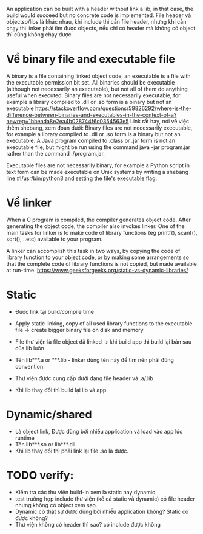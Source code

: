 An application can be built with a header without link a lib, in that case, the build would succeed but no concrete code is implemented.
File header và objectso/libs là khác nhau, khi include thì cần file header, nhưng khi cần chạy thì linker phải tìm được objects, nếu chỉ có header mà không có object thì cũng không chạy được

# Về binary file and executable file
A binary is a file containing linked object code, an executable is a file with the executable permission bit set. All binaries should be executable (although not necessarily an executable), but not all of them do anything useful when executed. 
Binary files are not necessarily executable, for example a library compiled to .dll or .so form is a binary but not an executable
https://stackoverflow.com/questions/59826292/where-is-the-difference-between-binaries-and-executables-in-the-context-of-a?newreg=1bbeada8e2ea4b028744f6c0354563e5
Link  rất hay, nói về việc thêm shebang, xem đoạn dưới:
Binary files are not necessarily executable, for example a library compiled to .dll or .so form is a binary but not an executable. A Java program compiled to .class or .jar form is not an executable file, but might be run using the command java -jar program.jar rather than the command ./program.jar.

Executable files are not necessarily binary, for example a Python script in text form can be made executable on Unix systems by writing a shebang line #!/usr/bin/python3 and setting the file's executable flag.

# Về linker
When a C program is compiled, the compiler generates object code. After generating the object code, the compiler also invokes linker. One of the main tasks for linker is to make code of library functions (eg printf(), scanf(), sqrt(), ..etc) available to your program.

A linker can accomplish this task in two ways, by copying the code of library function to your object code, or by making some arrangements so that the complete code of library functions is not copied, but made available at run-time.
https://www.geeksforgeeks.org/static-vs-dynamic-libraries/

# Static
- Được link tại build/compile time
- Apply static linking, copy of all used library functions to the executable file -> create bigger binary file on disk and memory

- File thư viện là file object đã linked -> khi build app thì build lại bản sau của lib luôn
- Tên lib***.a or ***.lib - linker dùng tên này để tìm nên phải đúng convention.
- Thư viện được cung cấp dưới dạng file header và .a/.lib
- Khi lib thay đổi thì build lại lib và app

# Dynamic/shared
- Là object link, Được dùng bởi nhiều application và load vào app lúc runtime 
- Tên lib***.so or lib***.dll
- Khi lib thay đổi thì phải link lại file .so là được.

# TODO verify:
- Kiểm tra các thư viện build-in xem là static hay dynamic.
- test trường hợp include thư viện (kể cả static và dynamic) có file header nhưng không có object xem sao.
- Dynamic có thật sự được dùng bởi nhiều application không? Static có được không?
- Thư viện không có header thì sao? có include được không